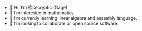 - 👋 Hi, I’m @Decryptic (Gage)
- 👀 I’m interested in mathematics.
- 🌱 I’m currently learning linear algebra and assembly language.
- 💞️ I’m looking to collaborate on open source software.

<!---
Decryptic/Decryptic is a ✨ special ✨ repository because its `README.md` (this file) appears on your GitHub profile.
You can click the Preview link to take a look at your changes.
--->

